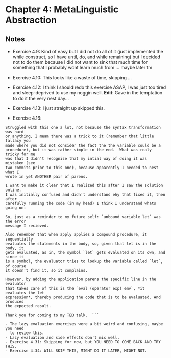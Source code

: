 # Chapter 4: MetaLinguistic Abstraction #

## Notes ##

- Exercise 4.9: Kind of easy but I did not do all of it (just implemented the while construct, so I have until, do, and while remaining) but I decided not to do them because I did not want to sink that much time for something that I probably wont learn much from ... maybe later tm
- Exercise 4.10: This looks like a waste of time, skipping ...
- Exercise 4.12: I think I should redo this exercise ASAP, I was just too tired and sleep-deprived to use my noggin well.
    **Edit**: Gave in the temptation to do it the very nest day...
- Exercise 4.13: I just straight up skipped this.

- Exercise 4.16:
```
Struggled with this one a lot, not besause the syntax transformation was hard
or anything, I meam there was a trick to it (remember that little fallacy you
made where you did not consider the fact the the variable could be a
procedure), but it was rather simple in the end.  What was realy tricky for me
was that I didn't recognize that my intial way of doing it was mistaken (see
two commits prior to this one), because apparently I needed to nest what I
wrote in yet ANOTHER pair of parens.

I want to make it clear that I realized this after I saw the solution online.
I was initially confused and didn't understand ehy that fixed it, then after
carefully running the code (in my head) I think I understand whats going on:

So, just as a reminder to my future self: `unbound variable let` was the error
message I recieved.

Also remember that when apply applies a compound procedure, it sequentially
evaluates the statements in the body, so, given that let is in the body, it
gets evaluated, as in, the symbol `let` gets evaluated on its own, and since it
is a symbol, the evaluator tries to lookup the variable called `let`, of course
it doesn't find it, so it complains.

However, by adding the application parens the specific line in the evaluator
that takes care of this is the `eval (operator exp) emv`, *it evaluates the let
expression*, thereby producing the code that is to be evaluated. And produces
the expected result.

Thank you for coming to my TED talk.  ```

- The lazy evaluation exercises were a bit weird and confusing, maybe you need
  to review this.
- Lazy evaluation and side effects don't mix well.
- Exercise 4.31: Skipping for now, but YOU NEED TO COME BACK AND TRY THIS.
- Exercise 4.34: WILL SKIP THIS, MIGHT DO IT LATER, MIGHT NOT.
